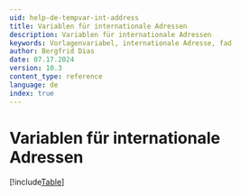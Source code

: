 ```yaml
---
uid: help-de-tempvar-int-address
title: Variablen für internationale Adressen
description: Variablen für internationale Adressen
keywords: Vorlagenvariabel, internationale Adresse, fad
author: Bergfrid Dias
date: 07.17.2024
version: 10.3
content_type: reference
language: de
index: true
---
```


# Variablen für internationale Adressen

[!include[Table](../../../../../common/includes/variable/table-fad.md)]

